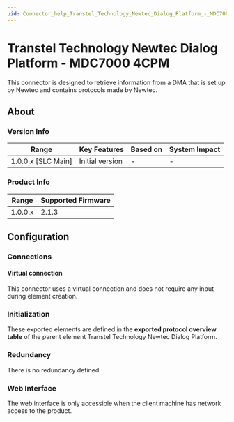 ```yaml
---
uid: Connector_help_Transtel_Technology_Newtec_Dialog_Platform_-_MDC7000_4CPM
---
```


# Transtel Technology Newtec Dialog Platform - MDC7000 4CPM

This connector is designed to retrieve information from a DMA that is set up by Newtec and contains protocols made by Newtec.

## About

### Version Info

| **Range**            | **Key Features** | **Based on** | **System Impact** |
|----------------------|------------------|--------------|-------------------|
| 1.0.0.x \[SLC Main\] | Initial version  | \-           | \-                |

### Product Info

| **Range** | **Supported Firmware** |
|-----------|------------------------|
| 1.0.0.x   | 2.1.3                  |

## Configuration

### Connections

#### Virtual connection

This connector uses a virtual connection and does not require any input during element creation.

### Initialization

These exported elements are defined in the **exported protocol overview table** of the parent element Transtel Technology Newtec Dialog Platform.

### Redundancy

There is no redundancy defined.

### Web Interface

The web interface is only accessible when the client machine has network access to the product.

